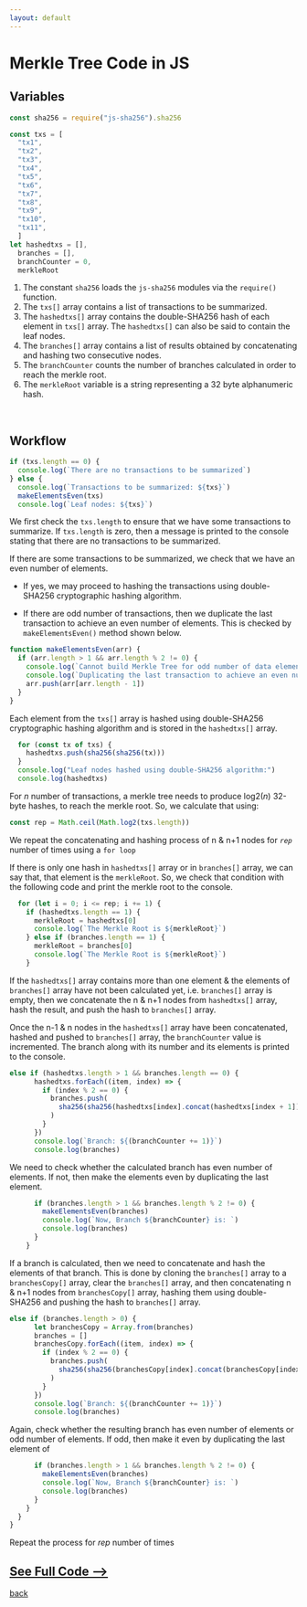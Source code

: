 ```yaml
---
layout: default
---
```


# Merkle Tree Code in JS

## Variables

```js
const sha256 = require("js-sha256").sha256

const txs = [
  "tx1",
  "tx2",
  "tx3",
  "tx4",
  "tx5",
  "tx6",
  "tx7",
  "tx8",
  "tx9",
  "tx10",
  "tx11",
  ]
let hashedtxs = [],
  branches = [],
  branchCounter = 0,
  merkleRoot
```

1. The constant `sha256` loads the `js-sha256` modules via the `require()` function.
2. The `txs[]` array contains a list of transactions to be summarized.
3. The `hashedtxs[]` array contains the double-SHA256 hash of each element in `txs[]` array. The `hashedtxs[]` can also be said to contain the leaf nodes.
4. The `branches[]` array contains a list of results obtained by concatenating and hashing two consecutive nodes. 
5. The `branchCounter` counts the number of branches calculated in order to reach the merkle root.
6. The `merkleRoot` variable is a string representing a 32 byte alphanumeric hash. 
<br>

## Workflow

```js
if (txs.length == 0) {
  console.log(`There are no transactions to be summarized`)
} else {
  console.log(`Transactions to be summarized: ${txs}`)
  makeElementsEven(txs)
  console.log(`Leaf nodes: ${txs}`)

```

We first check the `txs.length` to ensure that we have some transactions to summarize. If `txs.length` is zero, then a message is printed to the console stating that there are no transactions to be summarized.

If there are some transactions to be summarized, we check that we have an even number of elements.

+ If yes, we may proceed to hashing the transactions using double-SHA256 cryptographic hashing algorithm.

+ If there are odd number of transactions, then we duplicate the last transaction to achieve an even number of elements. This is checked by `makeElementsEven()` method shown below.

```js
function makeElementsEven(arr) {
  if (arr.length > 1 && arr.length % 2 != 0) {
    console.log(`Cannot build Merkle Tree for odd number of data elements.`)
    console.log(`Duplicating the last transaction to achieve an even number of data elements.`)	
    arr.push(arr[arr.length - 1])
  }
}
```

Each element from the `txs[]` array is hashed using double-SHA256 cryptographic hashing algorithm and is stored in the `hashedtxs[]` array. 

```js
  for (const tx of txs) {
    hashedtxs.push(sha256(sha256(tx)))
  }
  console.log("Leaf nodes hashed using double-SHA256 algorithm:")
  console.log(hashedtxs)
```

For _n_ number of transactions, a merkle tree needs to produce log2(_n_) 32-byte hashes, to reach the merkle root. So, we calculate that using:

```js
const rep = Math.ceil(Math.log2(txs.length))
```

We repeat the concatenating and hashing process of n & n+1 nodes for _`rep`_ number of times using a `for loop`

If there is only one hash in `hashedtxs[]` array or in `branches[]` array, we can say that, that element is the `merkleRoot`. So, we check that condition with the following code and print the merkle root to the console.

```js
  for (let i = 0; i <= rep; i += 1) {
    if (hashedtxs.length == 1) {
      merkleRoot = hashedtxs[0]
      console.log(`The Merkle Root is ${merkleRoot}`)
    } else if (branches.length == 1) {
      merkleRoot = branches[0]
      console.log(`The Merkle Root is ${merkleRoot}`)
    } 
```
If the `hashedtxs[]` array contains more than one element & the elements of `branches[]` array have not been calculated yet, i.e. `branches[]` array is empty, then we concatenate the n & n+1 nodes from `hashedtxs[]` array, hash the result, and push the hash to `branches[]` array. 

Once the n-1 & n nodes in the `hashedtxs[]` array have been concatenated, hashed and pushed to `branches[]` array, the `branchCounter` value is incremented. The branch along with its number and its elements is printed to the console.

```js
else if (hashedtxs.length > 1 && branches.length == 0) {
      hashedtxs.forEach((item, index) => {
        if (index % 2 == 0) {
          branches.push(
            sha256(sha256(hashedtxs[index].concat(hashedtxs[index + 1])))
          )
        }
      })
      console.log(`Branch: ${(branchCounter += 1)}`)
      console.log(branches)
```

We need to check whether the calculated branch has even number of elements. If not, then make the elements even by duplicating the last element. 

```js
      if (branches.length > 1 && branches.length % 2 != 0) {
        makeElementsEven(branches)
        console.log(`Now, Branch ${branchCounter} is: `)
        console.log(branches)
      }
    } 
```
If a branch is calculated, then we need to concatenate and hash the elements of that branch. This is done by cloning the `branches[]` array to a `branchesCopy[]` array, clear the `branches[]` array, and then concatenating n & n+1 nodes from `branchesCopy[]` array, hashing them using double-SHA256 and pushing the hash to `branches[]` array. 

```js
else if (branches.length > 0) {
      let branchesCopy = Array.from(branches)
      branches = []
      branchesCopy.forEach((item, index) => {
        if (index % 2 == 0) {
          branches.push(
            sha256(sha256(branchesCopy[index].concat(branchesCopy[index + 1])))
          )
        }
      })
      console.log(`Branch: ${(branchCounter += 1)}`)
      console.log(branches)
```

Again, check whether the resulting branch has even number of elements or odd number of elements. If odd, then make it even by duplicating the last element of 

```js
      if (branches.length > 1 && branches.length % 2 != 0) {
        makeElementsEven(branches)
        console.log(`Now, Branch ${branchCounter} is: `)
        console.log(branches)
      }
    }
  }
}
```

Repeat the process for _rep_ number of times
<br>

## [See Full Code -->](./merkle-tree-full-code.html)

[back](./)

